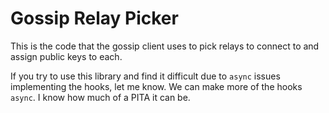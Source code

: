 # Gossip Relay Picker

This is the code that the gossip client uses to pick relays to connect to and
assign public keys to each.

If you try to use this library and find it difficult due to `async` issues implementing the hooks, let me know. We can make more of the hooks `async`. I know how much of a PITA it can be.
